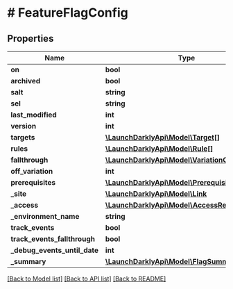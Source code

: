 # # FeatureFlagConfig

## Properties

Name | Type | Description | Notes
------------ | ------------- | ------------- | -------------
**on** | **bool** |  |
**archived** | **bool** |  |
**salt** | **string** |  |
**sel** | **string** |  |
**last_modified** | **int** |  |
**version** | **int** |  |
**targets** | [**\LaunchDarklyApi\Model\Target[]**](Target.md) |  |
**rules** | [**\LaunchDarklyApi\Model\Rule[]**](Rule.md) |  |
**fallthrough** | [**\LaunchDarklyApi\Model\VariationOrRolloutRep**](VariationOrRolloutRep.md) |  |
**off_variation** | **int** |  | [optional]
**prerequisites** | [**\LaunchDarklyApi\Model\Prerequisite[]**](Prerequisite.md) |  |
**_site** | [**\LaunchDarklyApi\Model\Link**](Link.md) |  |
**_access** | [**\LaunchDarklyApi\Model\AccessRep**](AccessRep.md) |  | [optional]
**_environment_name** | **string** |  |
**track_events** | **bool** |  |
**track_events_fallthrough** | **bool** |  |
**_debug_events_until_date** | **int** |  | [optional]
**_summary** | [**\LaunchDarklyApi\Model\FlagSummary**](FlagSummary.md) |  | [optional]

[[Back to Model list]](../../README.md#models) [[Back to API list]](../../README.md#endpoints) [[Back to README]](../../README.md)
